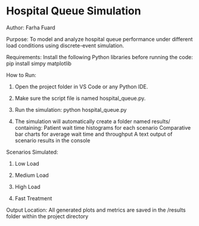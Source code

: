 # Hospital Queue Simulation
Author: Farha Fuard

Purpose:
To model and analyze hospital queue performance under different load conditions using discrete-event simulation.

Requirements:
Install the following Python libraries before running the code:
    pip install simpy matplotlib

How to Run:

1. Open the project folder in VS Code or any Python IDE.

2. Make sure the script file is named hospital_queue.py.

3. Run the simulation: python hospital_queue.py

4. The simulation will automatically create a folder named results/ containing:
        Patient wait time histograms for each scenario
        Comparative bar charts for average wait time and throughput
        A text output of scenario results in the console

Scenarios Simulated:

1. Low Load

2. Medium Load

3. High Load

4. Fast Treatment

Output Location:
All generated plots and metrics are saved in the /results folder within the project directory
